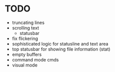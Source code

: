 # TODO
- truncating lines
- scrolling text
  - statusbar
- fix flickering
- sophisticated logic for statusline and text area
- top statusbar for showing file information (stat)
- empty buffers
- command mode cmds
- visual mode
